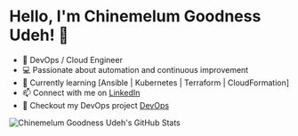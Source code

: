 # Hello, I'm Chinemelum Goodness Udeh! 👋

- 🚀 DevOps / Cloud Engineer
- 💻 Passionate about automation and continuous improvement
- 🌱 Currently learning [Ansible | Kubernetes | Terraform | CloudFormation]
- 📫 Connect with me on [LinkedIn](https://www.linkedin.com/in/chinemelum-udeh/)
- :rocket: Checkout my DevOps project [DevOps](https://github.com/udehgoodness/devops)

![Chinemelum Goodness Udeh's GitHub Stats](https://github-readme-stats.vercel.app/api?username=udehgoodness&show_icons=true)
